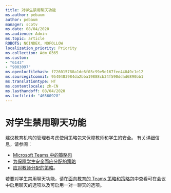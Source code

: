 ```yaml
---
title: 对学生禁用聊天功能
ms.author: pebaum
author: pebaum
manager: scotv
ms.date: 08/04/2020
ms.audience: Admin
ms.topic: article
ROBOTS: NOINDEX, NOFOLLOW
localization_priority: Priority
ms.collection: Adm_O365
ms.custom:
- "6143"
- "9003097"
ms.openlocfilehash: f726015780a1de6f03c99e5e167fee44049c1e12
ms.sourcegitcommit: 9540483984da2bba19888cb34f590ddad6890bb1
ms.translationtype: HT
ms.contentlocale: zh-CN
ms.lasthandoff: 08/04/2020
ms.locfileid: "46560928"
---
```

# <a name="disable-chat-for-students"></a>对学生禁用聊天功能

建议教育机构的管理者考虑使用策略包来保障教师和学生的安全。 有关详细信息，请参阅：

- [Microsoft Teams 中的策略包](https://docs.microsoft.com/microsoftteams/policy-packages-edu#policy-packages-in-microsoft-teams)
- [为保障学生安全而应分配的策略](https://docs.microsoft.com/microsoftteams/policy-packages-edu#policies-that-should-be-assigned-for-student-safety)
- [应对教师分配的策略](https://docs.microsoft.com/microsoftteams/policy-packages-edu#policies-that-should-be-assigned-for-educators)。 

若要对学生禁用聊天功能，请在[面向教育的 Teams 策略和策略包](https://docs.microsoft.com/microsoftteams/policy-packages-edu)中查看可在会议中启用聊天的选项以及可启用一对一聊天的选项。